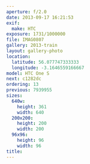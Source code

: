 ```yaml
---
aperture: f/2.0
date: 2013-09-17 16:21:53
exif:
  make: HTC
exposure: 1731/1000000
file: IMAG0807
gallery: 2013-train
layout: gallery-photo
location:
  latitude: 56.077747333333
  longitude: -3.1646559166667
model: HTC One S
next: c1282dc
ordering: 13
previous: 7939955
sizes:
  640w:
    height: 361
    width: 640
  200x200:
    height: 200
    width: 200
  96x96:
    height: 96
    width: 96
title: 
---
```

